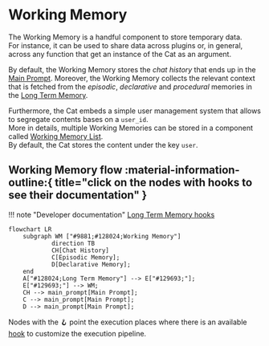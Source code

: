 # Working Memory

The Working Memory is a handful component to store temporary data.  
For instance, it can be used to share data across plugins or, in general, across any function that get an instance of the Cat as an argument.

By default, the Working Memory stores the *chat history* that ends up in the [Main Prompt](../prompts/main_prompt.md).
Moreover, the Working Memory collects the relevant context that is fetched from the *episodic*, *declarative* and
*procedural* memories in the [Long Term Memory](long_term_memory.md).

Furthermore, the Cat embeds a simple user management system that allows to segregate contents bases on a `user_id`.  
More in details, multiple Working Memories can be stored in a component called [Working Memory List](https://cheshire-cat-ai.github.io/docs/technical/API_Documentation/memory/working_memory/#cat.memory.working_memory.WorkingMemoryList).  
By default, the Cat stores the content under the key `user`.

## Working Memory flow :material-information-outline:{ title="click on the nodes with hooks to see their documentation" }

!!! note "Developer documentation"
    [Long Term Memory hooks](../../technical/API_Documentation/mad_hatter/core_plugin/hooks/flow.md#at.mad_hatter.core_plugin.hooks.flow.after_cat_recalls_memories)

```mermaid
flowchart LR
    subgraph WM ["#9881;#128024;Working Memory"]
            direction TB
            CH[Chat History]
            C[Episodic Memory];
            D[Declarative Memory];
    end
    A["#128024;Long Term Memory"] --> E["#129693;"]; 
    E["#129693;"] --> WM;
    CH --> main_prompt[Main Prompt];
    C --> main_prompt[Main Prompt];
    D --> main_prompt[Main Prompt];
```

Nodes with the &#129693; point the execution places where there is an available [hook](../plugins.md) to customize the execution pipeline.
